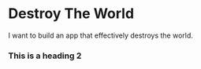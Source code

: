 # Destroy The World
I want to build an app that effectively destroys the world.

### This is a heading 2

